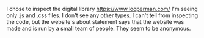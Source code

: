 I chose to inspect the digital library https://www.looperman.com/
I'm seeing only .js and .css files. I don't see any other types.
I can't tell from inspecting the code, but the website's about statement says that the website was made and is run by a small team of people. They seem to be anonymous.